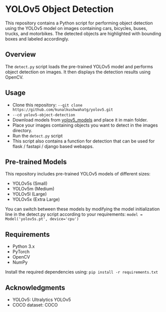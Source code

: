 # YOLOv5 Object Detection

This repository contains a Python script for performing object detection using the YOLOv5 model on images containing cars, bicycles, buses, trucks, and motorbikes. The detected objects are highlighted with bounding boxes and labeled accordingly.

## Overview

The `detect.py` script loads the pre-trained YOLOv5 model and performs object detection on images. It then displays the detection results using OpenCV.

## Usage

* Clone this repository:
`--git clone https://github.com/kunalkushwahatg/yolov5.git`
* `--cd yolov5-object-detection`
* Download models from [yolov5_models](https://drive.google.com/drive/folders/1kS45-hgRCYkKZndksu0mIDFCo6vBOJEa?usp=drive_link) and place it in main folder.
* Place your images containing objects you want to detect in the images directory.
* Run the `detect.py` script
* This script also contains a function for detection that can be used for flask / fastapi / django based webapps.

## Pre-trained Models

This repository includes pre-trained YOLOv5 models of different sizes:

* YOLOv5s (Small)
* YOLOv5m (Medium)
* YOLOv5l (Large)
* YOLOv5x (Extra Large)

You can switch between these models by modifying the model initialization line in the detect.py script according to your requirements: 
`model = Model('yolov5s.pt', device='cpu')`

## Requirements
* Python 3.x
* PyTorch
* OpenCV
* NumPy

Install the required dependencies using:
`pip install -r requirements.txt`

## Acknowledgments
* YOLOv5: Ultralytics YOLOv5
* COCO dataset: COCO
